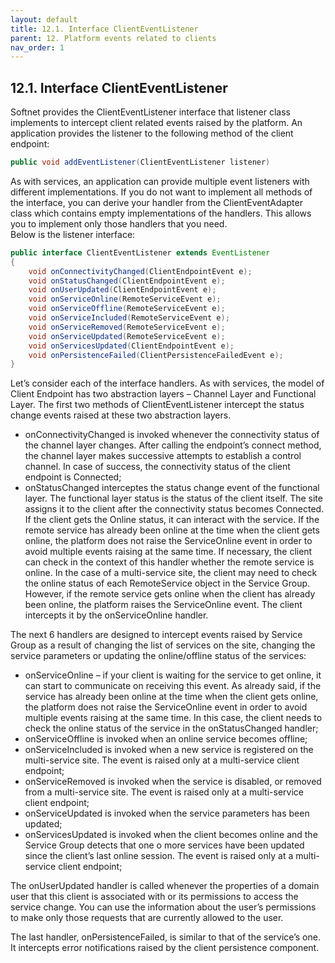 ```yaml
---
layout: default
title: 12.1. Interface ClientEventListener
parent: 12. Platform events related to clients
nav_order: 1
---
```


## 12.1. Interface ClientEventListener

Softnet provides the <span class="datatype">ClientEventListener</span> interface that listener class implements to intercept client related events raised by the platform. An application provides the listener to the following method of the client endpoint: 
```java
public void addEventListener(ClientEventListener listener)
```

As with services, an application can provide multiple event listeners with different implementations. If you do not want to implement all methods of the interface, you can derive your handler from the <span class="datatype">ClientEventAdapter</span> class which contains empty implementations of the handlers. This allows you to implement only those handlers that you need.  
Below is the listener interface:
```java
public interface ClientEventListener extends EventListener
{
	void onConnectivityChanged(ClientEndpointEvent e);
	void onStatusChanged(ClientEndpointEvent e);
	void onUserUpdated(ClientEndpointEvent e);
	void onServiceOnline(RemoteServiceEvent e);
	void onServiceOffline(RemoteServiceEvent e);
	void onServiceIncluded(RemoteServiceEvent e);
	void onServiceRemoved(RemoteServiceEvent e);
	void onServiceUpdated(RemoteServiceEvent e);
	void onServicesUpdated(ClientEndpointEvent e);
	void onPersistenceFailed(ClientPersistenceFailedEvent e);
}
```
Let’s consider each of the interface handlers. As with services, the model of Client Endpoint has two abstraction layers – Channel Layer and Functional Layer. The first two methods of <span class="datatype">ClientEventListener</span> intercept the status change events raised at these two abstraction layers.

*	<span class="method">onConnectivityChanged</span> is invoked whenever the connectivity status of the channel layer changes. After calling the endpoint’s connect method, the channel layer makes successive attempts to establish a control channel. In case of success, the connectivity status of the client endpoint is Connected;
*	<span class="method">onStatusChanged</span> interceptes the status change event of the functional layer. The functional layer status is the status of the client itself. The site assigns it to the client after the connectivity status becomes Connected. If the client gets the Online status, it can interact with the service. If the remote service has already been online at the time when the client gets online, the platform does not raise the <span class="datatype">ServiceOnline</span> event in order to avoid multiple events raising at the same time. If necessary, the client can check in the context of this handler whether the remote service is online. In the case of a multi-service site, the client may need to check the online status of each <span class="datatype">RemoteService</span> object in the Service Group. However, if the remote service gets online when the client has already been online, the platform raises the <span class="datatype">ServiceOnline</span> event. The client intercepts it by the <span class="method">onServiceOnline</span> handler.

The next 6 handlers are designed to intercept events raised by Service Group as a result of changing the list of services on the site, changing the service parameters or updating the online/offline status of the services:

*	<span class="method">onServiceOnline</span> – if your client is waiting for the service to get online, it can start to communicate on receiving this event. As already said, if the service has already been online at the time when the client gets online, the platform does not raise the ServiceOnline event in order to avoid multiple events raising at the same time. In this case, the client needs to check the online status of the service in the onStatusChanged handler;
*	<span class="method">onServiceOffline</span> is invoked when an online service becomes offline;
*	<span class="method">onServiceIncluded</span> is invoked when a new service is registered on the multi-service site. The event is raised only at a multi-service client endpoint;
*	<span class="method">onServiceRemoved</span> is invoked when the service is disabled, or removed from a multi-service site. The event is raised only at a multi-service client endpoint;
*	<span class="method">onServiceUpdated</span> is invoked when the service parameters has been updated;
*	<span class="method">onServicesUpdated</span> is invoked when the client becomes online and the Service Group detects that one o more services have been updated since the client’s last online session. The event is raised only at a multi-service client endpoint;  

The <span class="method">onUserUpdated</span> handler is called whenever the properties of a domain user that this client is associated with or its permissions to access the service change. You can use the information about the user’s permissions to make only those requests that are currently allowed to the user.  

The last handler, <span class="method">onPersistenceFailed</span>, is similar to that of the service’s one. It intercepts error notifications raised by the client persistence component.
